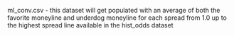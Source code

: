 

ml_conv.csv - this dataset will get populated with an average of both the favorite moneyline and underdog moneyline for each spread from 1.0 up to the highest spread line available in the hist_odds dataset